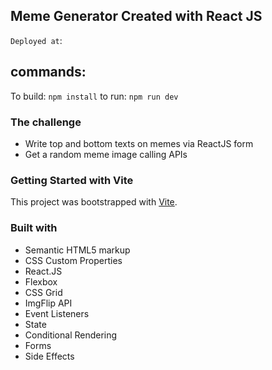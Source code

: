 ## Meme Generator Created with React JS

`Deployed at`: 

## commands:
To build: ``npm install``
to run: ``npm run dev``


### The challenge

- Write top and bottom texts on memes via ReactJS form
- Get a random meme image calling APIs

### Getting Started with Vite

This project was bootstrapped with [Vite](https://github.com/vitejs/vite).

### Built with

- Semantic HTML5 markup
- CSS Custom Properties
- React.JS
- Flexbox
- CSS Grid
- ImgFlip API
- Event Listeners
- State
- Conditional Rendering
- Forms
- Side Effects
